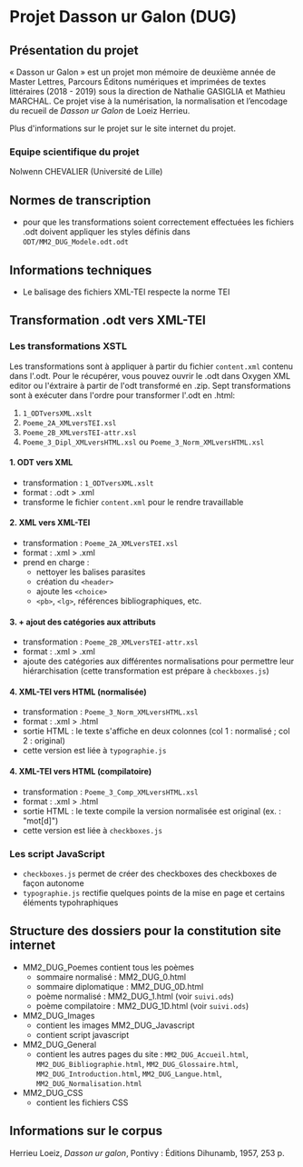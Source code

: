 # Projet Dasson ur Galon (DUG)

## Présentation du projet

« Dasson ur Galon » est un projet mon mémoire de deuxième année de Master Lettres, Parcours Éditons numériques et imprimées de textes littéraires (2018 - 2019) sous la direction de Nathalie GASIGLIA et Mathieu MARCHAL. Ce projet vise à la numérisation, la normalisation et l’encodage du recueil de *Dasson ur Galon* de Loeiz Herrieu. 

Plus d'informations sur le projet sur le site internet du projet. 

### Equipe scientifique du projet

Nolwenn CHEVALIER (Université de Lille)

## Normes de transcription

- pour que les transformations soient correctement effectuées les fichiers .odt doivent appliquer les styles définis dans `ODT/MM2_DUG_Modele.odt.odt`

## Informations techniques

- Le balisage des fichiers XML-TEI respecte la norme TEI

## Transformation .odt vers XML-TEI


### Les transformations XSTL
Les transformations sont à appliquer à partir du fichier `content.xml` contenu dans l'.odt. Pour le récupérer, vous pouvez ouvrir le .odt dans Oxygen XML editor ou l'éxtraire à partir de l'odt transformé en .zip. 
Sept transformations sont à exécuter dans l'ordre pour transformer l'.odt en .html:

1. `1_ODTversXML.xslt`
2. `Poeme_2A_XMLversTEI.xsl`
3. `Poeme_2B_XMLversTEI-attr.xsl`
4. `Poeme_3_Dipl_XMLversHTML.xsl` ou `Poeme_3_Norm_XMLversHTML.xsl`

#### 1. ODT vers XML
- transformation : `1_ODTversXML.xslt`
- format : .odt > .xml
- transforme le fichier `content.xml` pour le rendre travaillable
#### 2. XML vers XML-TEI
- transformation : `Poeme_2A_XMLversTEI.xsl`
- format : .xml > .xml
- prend en charge : 
  - nettoyer les balises parasites
  - création du `<header>`
  - ajoute les `<choice>`
  - `<pb>`, `<lg>`, références bibliographiques, etc.
#### 3. + ajout des catégories aux attributs
- transformation : `Poeme_2B_XMLversTEI-attr.xsl`
- format : .xml > .xml
- ajoute des catégories aux différentes normalisations pour permettre leur hiérarchisation (cette transformation est prépare à `checkboxes.js`)
#### 4. XML-TEI vers HTML (normalisée)
- transformation : `Poeme_3_Norm_XMLversHTML.xsl`
- format : .xml > .html
- sortie HTML : le texte s'affiche en deux colonnes (col 1 : normalisé ; col 2 : original)
- cette version est liée à `typographie.js`
#### 4. XML-TEI vers HTML (compilatoire)
- transformation : `Poeme_3_Comp_XMLversHTML.xsl`
- format : .xml > .html
- sortie HTML : le texte compile la version normalisée est original (ex. : "mot[d]")
- cette version est liée à `checkboxes.js`

### Les script JavaScript
- `checkboxes.js` permet de créer des checkboxes des checkboxes de façon autonome
- `typographie.js` rectifie quelques points de la mise en page et certains éléments typohraphiques

## Structure des dossiers pour la constitution site internet

- MM2_DUG_Poemes contient tous les poèmes
  - sommaire normalisé : MM2_DUG_0.html
  - sommaire diplomatique : MM2_DUG_0D.html
  - poème normalisé : MM2_DUG_1.html (voir `suivi.ods`)
  - poème compilatoire : MM2_DUG_1D.html (voir `suivi.ods`)
- MM2_DUG_Images
  - contient les images
MM2_DUG_Javascript
  - contient script javascript
- MM2_DUG_General
  - contient les autres pages du site : `MM2_DUG_Accueil.html`, `MM2_DUG_Bibliographie.html`, `MM2_DUG_Glossaire.html`, `MM2_DUG_Introduction.html`, `MM2_DUG_Langue.html`, `MM2_DUG_Normalisation.html`
- MM2_DUG_CSS
  - contient les fichiers CSS
  
## Informations sur le corpus

Herrieu Loeiz, *Dasson ur galon*, Pontivy : Éditions Dihunamb, 1957, 253 p. 
